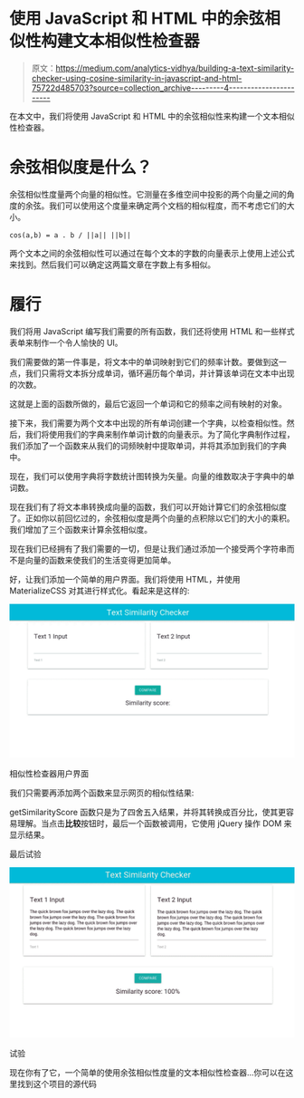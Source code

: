 # 使用 JavaScript 和 HTML 中的余弦相似性构建文本相似性检查器

> 原文：<https://medium.com/analytics-vidhya/building-a-text-similarity-checker-using-cosine-similarity-in-javascript-and-html-75722d485703?source=collection_archive---------4----------------------->

在本文中，我们将使用 JavaScript 和 HTML 中的余弦相似性来构建一个文本相似性检查器。

# 余弦相似度是什么？

余弦相似性度量两个向量的相似性。它测量在多维空间中投影的两个向量之间的角度的余弦。我们可以使用这个度量来确定两个文档的相似程度，而不考虑它们的大小。

```
cos(a,b) = a . b / ||a|| ||b||
```

两个文本之间的余弦相似性可以通过在每个文本的字数的向量表示上使用上述公式来找到。然后我们可以确定这两篇文章在字数上有多相似。

# 履行

我们将用 JavaScript 编写我们需要的所有函数，我们还将使用 HTML 和一些样式表单来制作一个令人愉快的 UI。

我们需要做的第一件事是，将文本中的单词映射到它们的频率计数。要做到这一点，我们只需将文本拆分成单词，循环遍历每个单词，并计算该单词在文本中出现的次数。

这就是上面的函数所做的，最后它返回一个单词和它的频率之间有映射的对象。

接下来，我们需要为两个文本中出现的所有单词创建一个字典，以检查相似性。然后，我们将使用我们的字典来制作单词计数的向量表示。为了简化字典制作过程，我们添加了一个函数来从我们的词频映射中提取单词，并将其添加到我们的字典中。

现在，我们可以使用字典将字数统计图转换为矢量。向量的维数取决于字典中的单词数。

现在我们有了将文本串转换成向量的函数，我们可以开始计算它们的余弦相似度了。正如你以前回忆过的，余弦相似度是两个向量的点积除以它们的大小的乘积。我们增加了三个函数来计算余弦相似度。

现在我们已经拥有了我们需要的一切，但是让我们通过添加一个接受两个字符串而不是向量的函数来使我们的生活变得更加简单。

好，让我们添加一个简单的用户界面。我们将使用 HTML，并使用 MaterializeCSS 对其进行样式化。看起来是这样的:

![](img/da61b5223f477bad96c410863e842720.png)

相似性检查器用户界面

我们只需要再添加两个函数来显示网页的相似性结果:

getSimilarityScore 函数只是为了四舍五入结果，并将其转换成百分比，使其更容易理解。当点击**比较**按钮时，最后一个函数被调用，它使用 jQuery 操作 DOM 来显示结果。

最后试验

![](img/4e32ee7592e67f4f8b07277dbec2fe28.png)

试验

现在你有了它，一个简单的使用余弦相似性度量的文本相似性检查器…你可以在这里找到这个项目的源代码
